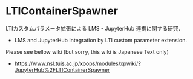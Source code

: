 # LTIContainerSpawner

LTIカスタムパラメータ拡張による LMS - JupyterHub 連携に関する研究．
- LMS and JupyterHub Integration by LTI custom parameter extension. 

Please see bellow wiki (but sorry, this wiki is Japanese Text only)
- https://www.nsl.tuis.ac.jp/xoops/modules/xpwiki/?JupyterHub%2FLTIContainerSpawner
